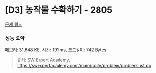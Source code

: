 # [D3] 농작물 수확하기 - 2805 

[문제 링크](https://swexpertacademy.com/main/code/problem/problemDetail.do?contestProbId=AV7GLXqKAWYDFAXB) 

### 성능 요약

메모리: 31,648 KB, 시간: 191 ms, 코드길이: 742 Bytes



> 출처: SW Expert Academy, https://swexpertacademy.com/main/code/problem/problemList.do